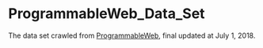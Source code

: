 # ProgrammableWeb_Data_Set
The data set crawled from [ProgrammableWeb](https://www.programmableweb.com), final updated at July 1, 2018.
